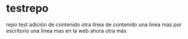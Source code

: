 # testrepo
repo test
adición de contenido
otra línea de contenido
una linea mas por escritorio
una linea mas en la web
ahora otra más